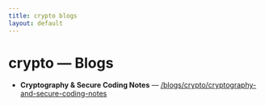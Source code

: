 ```yaml
---
title: crypto blogs
layout: default
---
```


# crypto — Blogs

- **Cryptography & Secure Coding Notes** — [/blogs/crypto/cryptography-and-secure-coding-notes](/blogs/crypto/cryptography-and-secure-coding-notes)
